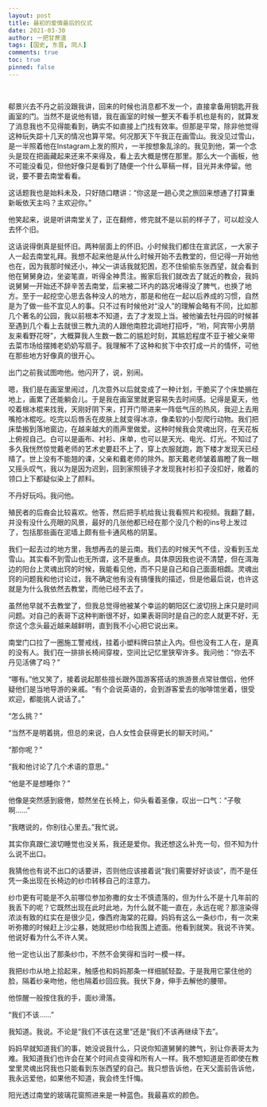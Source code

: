 ```yaml
---
layout: post
title: 最初的爱情最后的仪式
date: 2021-03-30
author: 一把甘蔗渣
tags: [国史, 东晋, 同人]
comments: true
toc: true
pinned: false
---
```


<br/>

郗景兴去不丹之前没跟我讲，回来的时候也消息都不发一个，直接拿备用钥匙开我画室的门。当然不是说他有错，我在画室的时候一整天不看手机也是有的，就算发了消息我也不见得能看到，确实不如直接上门找有效率。但那是平常，除非他觉得这种玩失踪十几天的情况也算平常。何况那天下午我正在画雪山。我没见过雪山，是一半照着他在Instagram上发的照片，一半按想象乱涂的。我见到他，第一个念头是现在把画藏起来还来不来得及，看上去大概是愣在那里。那么大一个画板，他不可能没看见，但他好像只是看到了随便一个什么草稿一样，目光并未停留。他说，要不要去南堂看看。

这话题我也是始料未及，只好随口瞎讲：“你这是一趟心灵之旅回来想通了打算重新皈依天主吗？主欢迎你。”

他笑起来，说是听讲南堂关了，正在翻修，修完就不是以前的样子了，可以趁没人去怀个旧。

这话说得倒真是挺怀旧。两种层面上的怀旧。小时候我们都住在宣武区，一大家子人一起去南堂礼拜。我想不起来他是从什么时候开始不去教堂的，但记得一开始他也在，因为我那时候还小，神父一讲话我就犯困，忍不住偷偷东张西望，就会看到他在舅舅身边，坐姿笔直，听得全神贯注。搬家后我们就改去了就近的教会，我妈说舅舅一开始还不辞辛苦去南堂，后来被二环内的路况堵得没了脾气，也换了地方。至于一起挖空心思去各种没人的地方，那是和他在一起以后养成的习惯，自然是为了做一些不宜见人的事。只不过有时候他对“没人”的理解会略有不同，比如那几个著名的公园，我以前根本不知道，去了才发现上当。被他骗去牡丹园的时候甚至遇到几个看上去就很三教九流的人跟他南腔北调地打招呼，“哟，阿宾带小男朋友来看野花呀”，大概算我人生数一数二的尴尬时刻，其尴尬程度不亚于被父亲带去菜市场给摆摊老奶奶写扇子。我理解不了这种和贫下中农打成一片的情怀，可他在那些地方好像真的很开心。

出门之前我试图吻他。他闪开了，说，别闹。

嗯，我们是在画室里闹过，几次意外以后就变成了一种计划，干脆买了个床垫搁在地上，画累了还能躺会儿。于是我在画室里就更容易失去时间感。记得是夏天，他咬着根冰棍来找我，天刚好阴下来，打开门带进来一阵低气压的热风，我迎上去用嘴抢冰棍吃。吃完以后唇舌在皮肤上就变得冰凉，像柔软的小型爬行动物。我们把床垫搬到落地窗边，在越来越大的雨声里做爱。这种时候我会灵魂出窍，在天花板上俯视自己。白可以是画布、衬衫、床单，也可以是天光、电光、灯光。不知过了多久我恍然惊觉戴老师的艺术史要赶不上了，穿上衣服就跑，跑下楼才发现天已经晴了。世上没有不能翘的课，父亲和戴老师的除外。那天戴老师皱着眉瞪了我一眼又摇头叹气，我以为是因为迟到，回到家照镜子才发现我衬衫扣子没扣好，敞着的领口上下都疑似染上了颜料。

不丹好玩吗。我问他。

殖民者的后裔会比较喜欢。他答，然后把手机给我让我看照片和视频。我翻了翻，并没有没什么亮眼的风景，最好的几张他都已经在那个没几个粉的ins号上发过了，包括那些画在泥墙上颇有些卡通风格的阴茎。

我们一起去过的地方里，我想再去的是云南。我们去的时候天气不佳，没看到玉龙雪山。其实看不到雪山也无所谓，这不是重点。具体原因我也说不清楚，但在洱海边的阳台上灵魂出窍的时候，我能看见他，而不只是自己和自己面面相觑。灵魂出窍的问题我和他讨论过，我不确定他有没有搞懂我的描述，但是他最后说，也许这就是为什么我依然去教堂，而他已经不去了。

虽然他早就不去教堂了，但我总觉得他被某个幸运的朝阳区仁波切拐上床只是时间问题。对自己的表哥下这种判断很不好，如果表哥同时是自己的恋人就更不好，无奈这个念头最近越来越鲜明，直到我不小心把它说出来。

南堂门口拉了一圈施工警戒线，挂着小塑料牌曰禁止入内。但也没有工人在，是真的没有人。我们在一排排长椅间穿梭，空间比记忆里狭窄许多。我问他：“你去不丹见活佛了吗？”

“哪有。”他又笑了，接着说起那些擅长跟外国游客搭话的旅游景点常驻僧侣，他怀疑他们是当地导游的亲戚。“有个会说英语的，会到游客爱去的咖啡馆坐着，很受欢迎，都能挑人说话了。”

“怎么挑？”

“当然不是明着挑，但总的来说，白人女性会获得更长的聊天时间。”

“那你呢？”

“我和他讨论了几个术语的意思。”

“他是不是想睡你？”

他像是突然感到疲倦，颓然坐在长椅上，仰头看着圣像，叹出一口气：“子敬啊……”

“我瞎说的，你别往心里去。”我忙说。

其实你真跟仁波切睡觉也没关系，我还是爱你。我还想这么补充一句，但不知为什么说不出口。

我猜他也有说不出口的话要讲，否则他应该接着说“我们需要好好谈谈”，而不是任凭一条出现在长椅边的纱巾转移自己的注意力。

纱巾更有可能是不久前哪位参加弥撒的女士不慎遗落的，但为什么不是十几年前的我丢下的呢？它既然出现在此时此地，为什么就不能一直在，永远在呢？那渲染得浓淡有致的红实在是很少见，像西府海棠的花瓣。妈妈有这么一条纱巾，有一次来听弥撒的时候赶上沙尘暴，她就把纱巾给我围上遮面。他看到就笑。我说不许笑。他说好看为什么不许人笑。

他一定也认出了那条纱巾，不然不会笑得和当时一模一样。

我把纱巾从地上拾起来，触感也和妈妈那条一样细腻轻盈。于是我用它蒙住他的脸，隔着纱亲吻他，他也隔着纱回应我。我伏下身，伸手去解他的腰带。

他惊醒一般按住我的手，面纱滑落。

“我们不该……”

我知道。我说。不论是“我们不该在这里”还是“我们不该再继续下去”。

妈妈早就知道我们的事，她没说我什么，只说你知道舅舅的脾气，别让你表哥太为难。我知道我们也许会在某个时间点变得和所有人一样。我不想知道是否即使在教堂里灵魂出窍我也只能看到东张西望的自己。我只想告诉他，在天父面前告诉他，我永远爱他，如果他不知道，我会终生忏悔。

阳光透过南堂的玻璃花窗照进来是一种蓝色。我最喜欢的颜色。


<br/>
